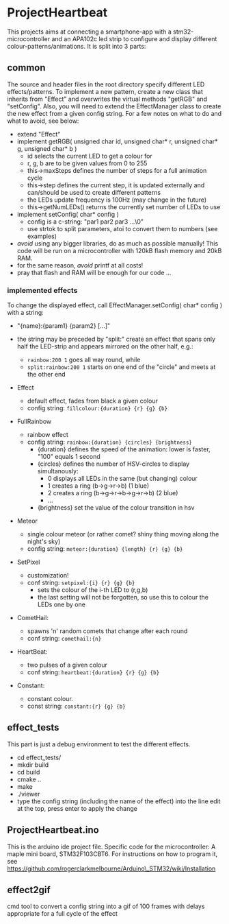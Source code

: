 # ProjectHeartbeat
This projects aims at connecting a smartphone-app with a stm32-microcontroller and an APA102c led
strip to configure and display different colour-patterns/animations. It is split into 3 parts:

## common
The source and header files in the root directory specify different LED effects/patterns. To 
implement a new pattern, create a new class that inherits from "Effect" and overwrites the virtual 
methods "getRGB" and "setConfig". Also, you will need to extend the EffectManager class to create the
new effect from a given config string. For a few notes on what to do and what to avoid, see below:

- extend "Effect"
- implement getRGB( unsigned char id, unsigned char\* r, unsigned char\* g, unsigned char\* b )
  - id selects the current LED to get a colour for
  - r, g, b are to be given values from 0 to 255
  - this->maxSteps defines the number of steps for a full animation cycle
  - this->step defines the current step, it is updated externally and can/should be used to create
	different patterns
  - the LEDs update frequency is 100Hz (may change in the future)
  - this->getNumLEDs() returns the currently set number of LEDs to use
- implement setConfig( char\* config )
  - config is a c-string: "par1 par2 par3 ...\0"
  - use strtok to split parameters, atoi to convert them to numbers (see examples)
- *avoid* using any bigger libraries, do as much as possible manually! This code will be run on a
  microcontroller with 120kB flash memory and 20kB RAM.
- for the same reason, *avoid* printf at all costs!
- pray that flash and RAM will be enough for our code ...

### implemented effects
To change the displayed effect, call EffectManager.setConfig( char\* config ) with a string:

- "{name}:{param1} {param2} [...]"
- the string may be preceded by "split:" create an effect that spans only half the LED-strip and
  appears mirrored on the other half, e.g.:
  - `rainbow:200 1` goes all way round, while
  - `split:rainbow:200 1` starts on one end of the "circle" and meets at the other end

- Effect
  - default effect, fades from black a given colour
  - config string: `fillcolour:{duration} {r} {g} {b}`
- FullRainbow
  - rainbow effect
  - config string: `rainbow:{duration} {circles} {brightness}`
    - {duration} defines the speed of the animation: lower is faster, "100" equals 1 second
	- {circles} defines the number of HSV-circles to display simultanously:
	  - 0 displays all LEDs in the same (but changing) colour
	  - 1 creates a ring (b->g->r->b) (1 blue)
	  - 2 creates a ring (b->g->r->b->g->r->b) (2 blue)
	  - ...
	- {brightness} set the value of the colour transition in hsv
- Meteor
  - single colour meteor (or rather comet? shiny thing moving along the night's sky)
  - config string: `meteor:{duration} {length} {r} {g} {b}`
- SetPixel
  - customization!
  - conf string: `setpixel:{i} {r} {g} {b}`
    - sets the colour of the i-th LED to (r,g,b)
	- the last setting will not be forgotten, so use this to colour the LEDs one by one
- CometHail:
  - spawns 'n' random comets that change after each round
  - conf string: `comethail:{n}`
- HeartBeat:
  - two pulses of a given colour
  - conf string: `heartbeat:{duration} {r} {g} {b}`
- Constant:
  - constant colour.
  - const string: `constant:{r} {g} {b}`


## effect\_tests
This part is just a debug environment to test the different effects.
- cd effect\_tests/
- mkdir build
- cd build
- cmake ..
- make
- ./viewer
- type the config string (including the name of the effect) into the line edit at the top, press
  enter to apply the change

## ProjectHeartbeat.ino
This is the arduino ide project file.
Specific code for the microcontroller: A maple mini board, STM32F103CBT6. For instructions on how to
program it, see https://github.com/rogerclarkmelbourne/Arduino\_STM32/wiki/Installation

## effect2gif
cmd tool to convert a config string into a gif of 100 frames with delays appropriate for a full
cycle of the effect
